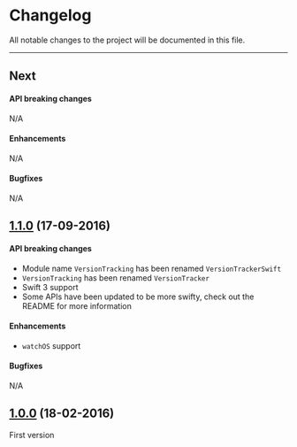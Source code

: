 # Changelog

All notable changes to the project will be documented in this file.

---

## Next

#### API breaking changes

N/A

#### Enhancements

N/A

#### Bugfixes

N/A

## [1.1.0](https://github.com/tbaranes/SwiftyUtils/releases/tag/1.1.0) (17-09-2016)

#### API breaking changes

- Module name `VersionTracking` has been renamed `VersionTrackerSwift`
- `VersionTracking` has been renamed `VersionTracker`
- Swift 3 support
- Some APIs have been updated to be more swifty, check out the README for more information

#### Enhancements

- `watchOS` support

#### Bugfixes

N/A

## [1.0.0](https://github.com/tbaranes/VersionTrackerSwift/releases/tag/1.0) (18-02-2016)

First version
